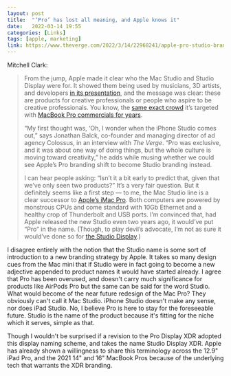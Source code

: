```yaml
---
layout: post
title:  "‘Pro’ has lost all meaning, and Apple knows it"
date:   2022-03-14 19:55
categories: [Links]
tags: [apple, marketing]
link: https://www.theverge.com/2022/3/14/22968241/apple-pro-studio-branding-creative-marketing-mac-display
---
```


Mitchell Clark:

>From the jump, Apple made it clear who the Mac Studio and Studio Display were for. It showed them being used by musicians, 3D artists, and developers [in its presentation](https://youtu.be/CUwg_JoNHpo?t=2657), and the message was clear: these are products for creative professionals or people who aspire to be creative professionals. You know, the [same exact crowd](https://www.youtube.com/watch?v=9tobL8U7dQo) it’s targeted with [MacBook Pro commercials for years](https://www.youtube.com/watch?v=bj_Kn36aRdQ).
>
>“My first thought was, ‘Oh, I wonder when the iPhone Studio comes out,” says Jonathan Balck, co-founder and managing director of ad agency Colossus, in an interview with *The Verge*. “Pro was exclusive, and it was about one way of doing things, but the whole culture is moving toward creativity,” he adds while musing whether we could see Apple’s Pro branding shift to become Studio branding instead.
>
>I can hear people asking: “Isn’t it a bit early to predict that, given that we’ve only seen two products?” It’s a very fair question. But it definitely seems like a first step — to me, the Mac Studio line is a clear successor to [Apple’s iMac Pro](https://www.theverge.com/2017/12/14/16775156/apple-imac-pro-photos-xeon-radeon-power-vr-final-cut-8k). Both computers are powered by monstrous CPUs and come standard with 10Gb Ethernet and a healthy crop of Thunderbolt and USB ports. I’m convinced that, had Apple released the new Studio even two years ago, it would’ve put “Pro” in the name. (Though, to play devil’s advocate, I’m not as sure it would’ve done so for [the Studio Display](https://www.theverge.com/2022/3/8/22962081/apple-mac-studio-m1-max-ultra-price-specs-processor-release-date).)

I disagree entirely with the notion that the Studio name is some sort of introduction to a new branding strategy by Apple. It takes so many design cues from the Mac mini that if Studio were in fact going to become a new adjective appended to product names it would have started already. I agree that Pro has been overused, and doesn't carry much significance for products like AirPods Pro but the same can be said for the word Studio. What would become of the near future redesign of the Mac Pro? They obviously can't call it Mac Studio. iPhone Studio doesn't make any sense, nor does iPad Studio. No, I believe Pro is here to stay for the foreseeable future. Studio is the name of the product because it's fitting for the niche which it serves, simple as that.

Though I wouldn't be surprised if a revision to the Pro Display XDR adopted this display naming scheme, and takes the name Studio Display XDR. Apple has already shown a willingness to share this terminology across the 12.9" iPad Pro, and the 2021 14" and 16" MacBook Pros because of the underlying tech that warrants the XDR branding.
